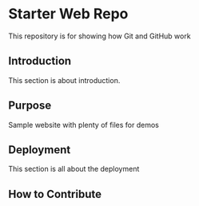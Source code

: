 # Starter Web Repo

This repository is for showing how Git and GitHub work

## Introduction

This section is about introduction.

## Purpose

Sample website with plenty of files for demos

## Deployment

This section is all about the deployment

## How to Contribute

